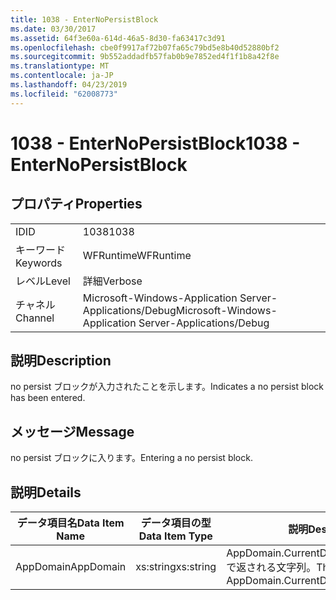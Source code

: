 ```yaml
---
title: 1038 - EnterNoPersistBlock
ms.date: 03/30/2017
ms.assetid: 64f3e60a-614d-46a5-8d30-fa63417c3d91
ms.openlocfilehash: cbe0f9917af72b07fa65c79bd5e8b40d52880bf2
ms.sourcegitcommit: 9b552addadfb57fab0b9e7852ed4f1f1b8a42f8e
ms.translationtype: MT
ms.contentlocale: ja-JP
ms.lasthandoff: 04/23/2019
ms.locfileid: "62008773"
---
```

# <a name="1038---enternopersistblock"></a><span data-ttu-id="58488-102">1038 - EnterNoPersistBlock</span><span class="sxs-lookup"><span data-stu-id="58488-102">1038 - EnterNoPersistBlock</span></span>
## <a name="properties"></a><span data-ttu-id="58488-103">プロパティ</span><span class="sxs-lookup"><span data-stu-id="58488-103">Properties</span></span>  
  
|||  
|-|-|  
|<span data-ttu-id="58488-104">ID</span><span class="sxs-lookup"><span data-stu-id="58488-104">ID</span></span>|<span data-ttu-id="58488-105">1038</span><span class="sxs-lookup"><span data-stu-id="58488-105">1038</span></span>|  
|<span data-ttu-id="58488-106">キーワード</span><span class="sxs-lookup"><span data-stu-id="58488-106">Keywords</span></span>|<span data-ttu-id="58488-107">WFRuntime</span><span class="sxs-lookup"><span data-stu-id="58488-107">WFRuntime</span></span>|  
|<span data-ttu-id="58488-108">レベル</span><span class="sxs-lookup"><span data-stu-id="58488-108">Level</span></span>|<span data-ttu-id="58488-109">詳細</span><span class="sxs-lookup"><span data-stu-id="58488-109">Verbose</span></span>|  
|<span data-ttu-id="58488-110">チャネル</span><span class="sxs-lookup"><span data-stu-id="58488-110">Channel</span></span>|<span data-ttu-id="58488-111">Microsoft-Windows-Application Server-Applications/Debug</span><span class="sxs-lookup"><span data-stu-id="58488-111">Microsoft-Windows-Application Server-Applications/Debug</span></span>|  
  
## <a name="description"></a><span data-ttu-id="58488-112">説明</span><span class="sxs-lookup"><span data-stu-id="58488-112">Description</span></span>  
 <span data-ttu-id="58488-113">no persist ブロックが入力されたことを示します。</span><span class="sxs-lookup"><span data-stu-id="58488-113">Indicates a no persist block has been entered.</span></span>  
  
## <a name="message"></a><span data-ttu-id="58488-114">メッセージ</span><span class="sxs-lookup"><span data-stu-id="58488-114">Message</span></span>  
 <span data-ttu-id="58488-115">no persist ブロックに入ります。</span><span class="sxs-lookup"><span data-stu-id="58488-115">Entering a no persist block.</span></span>  
  
## <a name="details"></a><span data-ttu-id="58488-116">説明</span><span class="sxs-lookup"><span data-stu-id="58488-116">Details</span></span>  
  
|<span data-ttu-id="58488-117">データ項目名</span><span class="sxs-lookup"><span data-stu-id="58488-117">Data Item Name</span></span>|<span data-ttu-id="58488-118">データ項目の型</span><span class="sxs-lookup"><span data-stu-id="58488-118">Data Item Type</span></span>|<span data-ttu-id="58488-119">説明</span><span class="sxs-lookup"><span data-stu-id="58488-119">Description</span></span>|  
|--------------------|--------------------|-----------------|  
|<span data-ttu-id="58488-120">AppDomain</span><span class="sxs-lookup"><span data-stu-id="58488-120">AppDomain</span></span>|<span data-ttu-id="58488-121">xs:string</span><span class="sxs-lookup"><span data-stu-id="58488-121">xs:string</span></span>|<span data-ttu-id="58488-122">AppDomain.CurrentDomain.FriendlyName で返される文字列。</span><span class="sxs-lookup"><span data-stu-id="58488-122">The string returned by AppDomain.CurrentDomain.FriendlyName.</span></span>|
